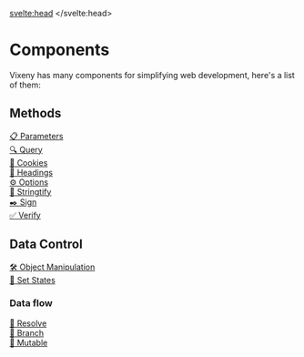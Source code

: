 <script>
	import Iconie from "$lib/components/Iconie.svelte"
</script>

<svelte:head>
    <title>Functional something - Vixeny</title>
    <meta name="description" content="about this page" />
</svelte:head>
# Components

Vixeny has many components for simplifying web development, here's a list of them:

## Methods
- [ 📋 Parameters](/docs/modules/parameters)
- [ 🔍 Query](/docs/modules/query)
- [ 🍪 Cookies](/docs/modules/cookies)
- [ 📑 Headings](/docs/modules/headings)
- [ ⚙️ Options](#options)
- [ 📝 Stringtify](#stringtify)
- [ ✒️ Sign](#sign)
- [ ✅ Verify](#verify)


## Data Control
- [ 🛠️ Object Manipulation](#object-manipulation)
- [ 📲 Set States](#set-states)


### Data flow
- [ 🔄 Resolve](/docs/modules/resolve)
- [ 🔀 Branch](/docs/modules/branch)
- [ 🔂 Mutable](/docs/modules/mutable)

<style>
ul {
    list-style-type: none;
    padding: 0;
}

a {
margin-bottom: 8px;
}

a:hover {
text-decoration: underline;
  }
</style>
